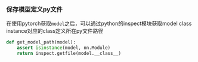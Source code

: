 ### 保存模型定义py文件
在使用pytorch获取```model```之后，可以通过python的inspect模块获取model class instance对应的class定义所在py文件路径
```python
def get_model_path(model):
    assert isinstance(model, nn.Module)
    return inspect.getfile(model.__class__)
```

